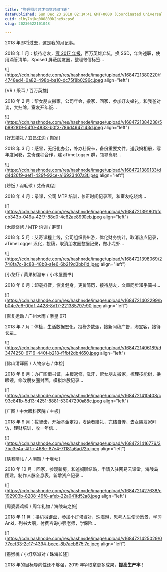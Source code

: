 ```yaml
---
title: "整理照片时才惊觉时间飞逝"
datePublished: Sun Dec 23 2018 02:10:41 GMT+0000 (Coordinated Universal Time)
cuid: clhy7njkq000809k2he9xcps6
slug: 20230522101048

---
```


2018 年即将过去，这是我的月记事。

2018 年 1 月：接待老友，[写 2017 年报](http://mp.weixin.qq.com/s?__biz=MzI3MzU5MDA1OQ==&mid=2247484438&idx=1&sn=70dc021c1d0ab16a86625f9bc9677c10&chksm=eb21b652dc563f44e43d0a3e4a2a360747f39dbca58e717c3a5abaff20fe53c561172c774ca0&scene=21#wechat_redirect)，百万英雄弃坑，换 SSD，年终述职，使用滴答清单，Xposed 屏蔽朋友圈，整理微信标签...

![](https://cdn.hashnode.com/res/hashnode/image/upload/v1684721380220/f4748ed4-0a82-498b-ba10-dc75f8b0296c.jpeg align="left")

\[VR / 采耳 / 百万英雄\]

2018 年 2 月：帮女朋友搬家，公司年会，搬家，回家，参加好友婚礼，和我爸对谈，大扫除，室友开年饭...

![](https://cdn.hashnode.com/res/hashnode/image/upload/v1684721384238/5b892819-54f0-4833-b0f3-786d4947a43d.jpeg align="left")

\[好友婚礼 / 宜昌江边 / 搬家\]

2018 年 3 月：感冒，无纸化办公，补办社保卡，备份重要文件，送我妈相册，写年度问卷，艾奇课程合作，建 aTimeLogger 群，领导离职...

![](https://cdn.hashnode.com/res/hashnode/image/upload/v1684721389133/dd4d26f9-aef1-429f-92ce-a16923407a3f.jpeg align="left")

\[炒饭 / 羽毛球 / 艾奇课程\]

2018 年 4 月：录课，公司 MTP 培训，修正时间记录项，和室友吃烧烤...

![](https://cdn.hashnode.com/res/hashnode/image/upload/v1684721391801/fccb343b-049a-42f7-88d0-4c62ae8990eb.jpeg align="left")

\[木屋烧烤 / MTP 培训 / 寿司\]

2018 年 5 月：艾奇课程上线，公司组织贵州游，优化财务统计，取消热点记录，aTimeLogger 汉化，投稿，取消朋友圈数据记录，做小龙虾...

![](https://cdn.hashnode.com/res/hashnode/image/upload/v1684721398069/2748fa7c-8c88-48b8-a1e6-6b219d3bb11d.jpeg align="left")

\[小龙虾 / 黄果树瀑布 / 小木屋图书\]

2018 年 6 月：卸载抖音，恢复健身，更新简历，接待朋友，文章同步知乎简书...

![](https://cdn.hashnode.com/res/hashnode/image/upload/v1684721402299/bb04e7c6-00df-4428-8d17-221385797c90.jpeg align="left")

\[恢复运动 / 广州大雨 / 拳皇 97\]

2018 年 7 月：体检，生活数据宏化，投稿少数派，接新闻稿广告，淘宝客，接待长辈...

![](https://cdn.hashnode.com/res/hashnode/image/upload/v1684721406189/d3474250-6716-440f-b218-f1fbf2db4650.jpeg align="left")

\[佛山清晖园 / 人物杂志 / 体检\]

2018 年 8 月：办广图借书证，主板返修，洗牙，帮女朋友搬家，梳理技能树，换眼镜，修改朋友圈封面，模拟炒股记录...

![](https://cdn.hashnode.com/res/hashnode/image/upload/v1684721410408/c93c841b-5d13-4251-8881-53047290a88c.jpeg align="left")

\[广图 / 中大眼科医院 / 主板\]

2018 年 9 月：拔智齿，开始基金定投，收读者赠礼，完结自传，去女朋友家拜访，理财培训，收一年信...

![](https://cdn.hashnode.com/res/hashnode/image/upload/v1684721416776/37bc3e4a-4f1c-468e-87e4-71181a6ad72b.jpeg align="left")

\[读者赠礼 / 大闸蟹 / 十堰站\]

2018 年 10 月：回家，参观新房，和爸妈聊结婚，申请入驻网易云课堂，海陵岛团建，制作人脉全息表，新增资产记录...

![](https://cdn.hashnode.com/res/hashnode/image/upload/v1684721427638/c192903b-8208-49f8-afeb-22a041fd52a8.jpeg align="left")

\[周婆婆鸡柳 / 周年礼物 / 海陵岛之旅\]

2018 年 11 月：换机械键盘，参加小灯塔派对，珠海游，思考人生使命愿景，学习 Anki，列书大纲，付费咨询小强老师，学保险...

![](https://cdn.hashnode.com/res/hashnode/image/upload/v1684721425029/077ccf33-2c17-4394-beee-8b7acb875f7c.jpeg align="left")

\[猕猴桃 / 小灯塔派对 / 珠海长隆\]

2018 年的目标导向性还不够强，2019 年争取拿更多成果，**提高生产率**！